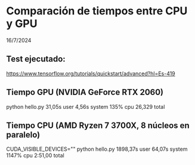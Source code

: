 # Comparación de tiempos entre CPU y GPU
16/7/2024

## Test ejecutado:
https://www.tensorflow.org/tutorials/quickstart/advanced?hl=Es-419

## Tiempo GPU (NVIDIA GeForce RTX 2060)
python hello.py  31,05s user 4,56s system 135% cpu 26,329 total 

## Tiempo CPU (AMD Ryzen 7 3700X, 8 núcleos en paralelo)
CUDA_VISIBLE_DEVICES="" python hello.py  1898,37s user 64,07s system 1147% cpu 2:51,00 total
